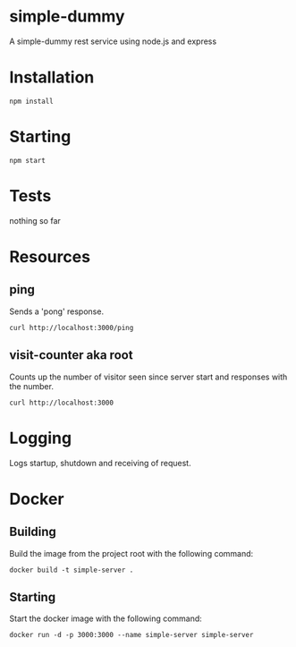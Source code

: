 # simple-dummy

A simple-dummy rest service using node.js and express

# Installation

```
npm install
```

# Starting

```
npm start
```

# Tests

nothing so far

# Resources

## ping

Sends a 'pong' response.

```
curl http://localhost:3000/ping
```

## visit-counter aka root

Counts up the number of visitor seen since server start
and responses with the number.

```
curl http://localhost:3000
```

# Logging

Logs startup, shutdown and receiving of request.

# Docker

## Building

Build the image from the project root with the following command:

```
docker build -t simple-server .
```

## Starting

Start the docker image with the following command:

```
docker run -d -p 3000:3000 --name simple-server simple-server
```

